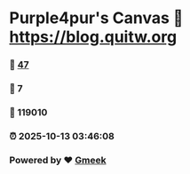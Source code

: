 # Purple4pur's Canvas :link: https://blog.quitw.org 
### :page_facing_up: [47](https://blog.quitw.org/tag.html) 
### :speech_balloon: 7 
### :hibiscus: 119010 
### :alarm_clock: 2025-10-13 03:46:08 
### Powered by :heart: [Gmeek](https://github.com/Meekdai/Gmeek)
